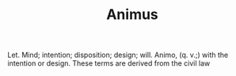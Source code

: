 ---
title: Animus
letter: A
permalink: "/definitions/bld-animus.html"
body: Let. Mind; intention; disposition; design; will. Animo, (q. v.;) with the intention
  or design. These terms are derived from the civil law
published_at: '2018-07-07'
source: Black's Law Dictionary 2nd Ed (1910)
layout: post
---